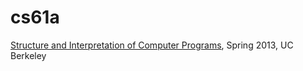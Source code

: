 cs61a
=====

[Structure and Interpretation of Computer Programs](http://www-inst.eecs.berkeley.edu/~cs61a), Spring 2013, UC Berkeley

